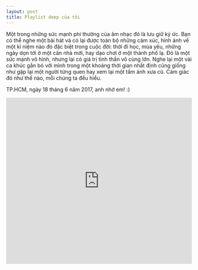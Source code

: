 ```yaml
---
layout: post
title: Playlist deep của tôi
---
```

Một trong những sức mạnh phi thường của âm nhạc đó là lưu giữ ký ức. Bạn có thể nghe một bài hát và có lại được toàn bộ những cảm xúc, hình ảnh về một kỉ niệm nào đó đặc biệt trong cuộc đời: thời đi học, mùa yêu, những ngày dọn tới ở một căn nhà mới, hay dạo chơi ở một thành phố lạ. Đó là một sức mạnh vô hình, nhưng lại có giá trị tinh thần vô cùng lớn. Nghe lại một vài ca khúc gắn bó với mình trong một khoảng thời gian nhất định cũng giống như gặp lại một người từng quen hay xem lại một tấm ảnh xưa cũ. Cảm giác đó như thế nào, mỗi chúng ta đều hiểu.  

TP.HCM, ngày 18 tháng 6 năm 2017, anh nhớ em! :)  

<iframe width="100%" height="450" scrolling="no" frameborder="no" src="https://w.soundcloud.com/player/?url=https%3A//api.soundcloud.com/playlists/273913056&amp;auto_play=false&amp;hide_related=false&amp;show_comments=true&amp;show_user=true&amp;show_reposts=false&amp;visual=true"></iframe>
